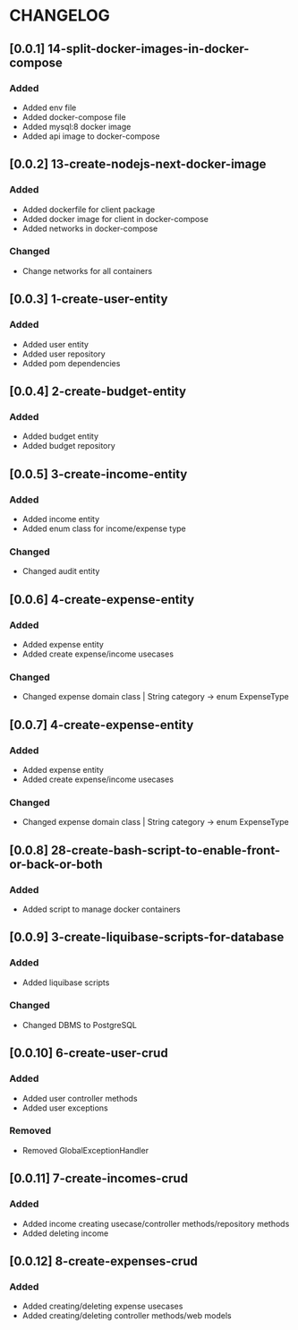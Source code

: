 # CHANGELOG

## [0.0.1] 14-split-docker-images-in-docker-compose
### Added
- Added env file
- Added docker-compose file
- Added mysql:8 docker image
- Added api image to docker-compose

## [0.0.2] 13-create-nodejs-next-docker-image
### Added
- Added dockerfile for client package
- Added docker image for client in docker-compose
- Added networks in docker-compose
### Changed
- Change networks for all containers

## [0.0.3] 1-create-user-entity
### Added
- Added user entity
- Added user repository
- Added pom dependencies

## [0.0.4] 2-create-budget-entity
### Added
- Added budget entity
- Added budget repository

## [0.0.5] 3-create-income-entity
### Added
- Added income entity
- Added enum class for income/expense type
### Changed
- Changed audit entity

## [0.0.6] 4-create-expense-entity
### Added
- Added expense entity
- Added create expense/income usecases
### Changed
- Changed expense domain class |  String category -> enum ExpenseType 

## [0.0.7] 4-create-expense-entity
### Added
- Added expense entity
- Added create expense/income usecases
### Changed
- Changed expense domain class |  String category -> enum ExpenseType 

## [0.0.8] 28-create-bash-script-to-enable-front-or-back-or-both
### Added
- Added script to manage docker containers

## [0.0.9] 3-create-liquibase-scripts-for-database
### Added
- Added liquibase scripts
### Changed
- Changed DBMS to PostgreSQL

## [0.0.10] 6-create-user-crud
### Added
- Added user controller methods
- Added user exceptions
### Removed
- Removed GlobalExceptionHandler

## [0.0.11] 7-create-incomes-crud
### Added
- Added income creating usecase/controller methods/repository methods
- Added deleting income

## [0.0.12] 8-create-expenses-crud
### Added
- Added creating/deleting expense usecases
- Added creating/deleting controller methods/web models